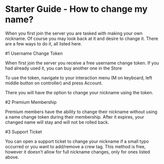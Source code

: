 # Starter Guide - How to change my name?

When you first join the server you are tasked with making your own nickname. Of course you may look back at it and desire to change it. There are a few ways to do it, all listed here.


#1 Username Change Token

When first join the server you receive a free username change token. If you had already used it, you can buy another one in the Store

To use the token, navigate to your interaction menu (M on keyboard, left middle button on controller) and press Account.

There you will have the option to change your nickname using the token.


#2 Premium Membership

Premium members have the ability to change their nickname without using a name change token during their membership. After it expires, your changed name will stay and will not be rolled back.


#3 Support Ticket

You can open a support ticket to change your nickname if a small typo occurred or you want to add/remove a crew tag. This method is free, however it doesn't allow for full nickname changes, only for ones listed above.